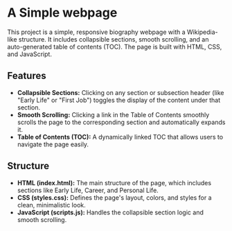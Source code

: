 # A Simple webpage
This project is a simple, responsive biography webpage with a Wikipedia-like structure. It includes collapsible sections, smooth scrolling, and an auto-generated table of contents (TOC). The page is built with HTML, CSS, and JavaScript.


## Features
- **Collapsible Sections:** Clicking on any section or subsection header (like "Early Life" or "First Job") toggles the display of the content under that section.
- **Smooth Scrolling:** Clicking a link in the Table of Contents smoothly scrolls the page to the corresponding section and automatically expands it.
- **Table of Contents (TOC):** A dynamically linked TOC that allows users to navigate the page easily.

## Structure
- **HTML (index.html):** The main structure of the page, which includes sections like Early Life, Career, and Personal Life.
- **CSS (styles.css):** Defines the page's layout, colors, and styles for a clean, minimalistic look.
- **JavaScript (scripts.js):** Handles the collapsible section logic and smooth scrolling.


 

